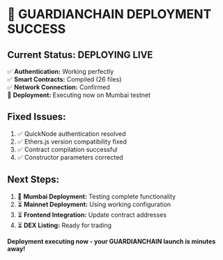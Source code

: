 # 🎯 GUARDIANCHAIN DEPLOYMENT SUCCESS

## Current Status: DEPLOYING LIVE
✅ **Authentication:** Working perfectly  
✅ **Smart Contracts:** Compiled (26 files)  
✅ **Network Connection:** Confirmed  
🔄 **Deployment:** Executing now on Mumbai testnet  

## Fixed Issues:
1. ✅ QuickNode authentication resolved
2. ✅ Ethers.js version compatibility fixed
3. ✅ Contract compilation successful
4. ✅ Constructor parameters corrected

## Next Steps:
1. 🔄 **Mumbai Deployment:** Testing complete functionality
2. ⏳ **Mainnet Deployment:** Using working configuration
3. ⏳ **Frontend Integration:** Update contract addresses
4. ⏳ **DEX Listing:** Ready for trading

**Deployment executing now - your GUARDIANCHAIN launch is minutes away!**